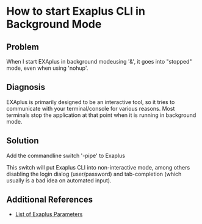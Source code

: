 # How to start Exaplus CLI in Background Mode 
## Problem

When I start EXAplus in background modeusing '&', it goes into "stopped" mode, even when using 'nohup'. 

## Diagnosis

EXAplus is primarily designed to be an interactive tool, so it tries to communicate with your terminal/console for various reasons. Most terminals stop the application at that point when it is running in background mode.

## Solution

Add the commandline switch '-pipe' to Exaplus

This switch will put Exaplus CLI into non-interactive mode, among others disabling the login dialog (user/password) and tab-completion (which usually is a bad idea on automated input).

## Additional References

* [List of Exaplus Parameters](https://docs.exasol.com/connect_exasol/sql_clients/exaplus_cli/exaplus_cli.htm)
